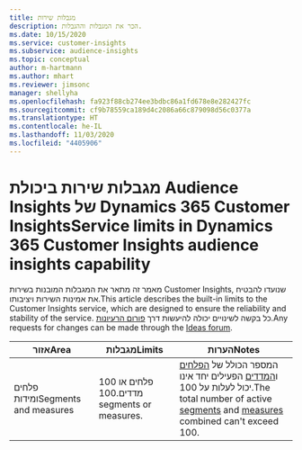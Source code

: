 ```yaml
---
title: מגבלות שירות
description: הכר את המגבלות וההגבלות.
ms.date: 10/15/2020
ms.service: customer-insights
ms.subservice: audience-insights
ms.topic: conceptual
author: m-hartmann
ms.author: mhart
ms.reviewer: jimsonc
manager: shellyha
ms.openlocfilehash: fa923f88cb274ee3bdbc86a1fd678e8e282427fc
ms.sourcegitcommit: cf9b78559ca189d4c2086a66c879098d56c0377a
ms.translationtype: HT
ms.contentlocale: he-IL
ms.lasthandoff: 11/03/2020
ms.locfileid: "4405906"
---
```

# <a name="service-limits-in-dynamics-365-customer-insights-audience-insights-capability"></a><span data-ttu-id="fba2f-103">מגבלות שירות ביכולת Audience Insights של Dynamics 365 Customer Insights</span><span class="sxs-lookup"><span data-stu-id="fba2f-103">Service limits in Dynamics 365 Customer Insights audience insights capability</span></span>

<span data-ttu-id="fba2f-104">מאמר זה מתאר את המגבלות המובנות בשירות Customer Insights, שנועדו להבטיח את אמינות השירות ויציבותו.</span><span class="sxs-lookup"><span data-stu-id="fba2f-104">This article describes the built-in limits to the Customer Insights service, which are designed to ensure the reliability and stability of the service.</span></span> <span data-ttu-id="fba2f-105">כל בקשה לשינויים יכולה להיעשות דרך [פורום הרעיונות](https://go.microsoft.com/fwlink/?linkid=2074172).</span><span class="sxs-lookup"><span data-stu-id="fba2f-105">Any requests for changes can be made through the [Ideas forum](https://go.microsoft.com/fwlink/?linkid=2074172).</span></span> 
 
| <span data-ttu-id="fba2f-106">אזור</span><span class="sxs-lookup"><span data-stu-id="fba2f-106">Area</span></span>  | <span data-ttu-id="fba2f-107">מגבלות</span><span class="sxs-lookup"><span data-stu-id="fba2f-107">Limits</span></span>  | <span data-ttu-id="fba2f-108">הערות</span><span class="sxs-lookup"><span data-stu-id="fba2f-108">Notes</span></span> |
|-------------|---------------------------------------------------------------------|---------------------------------------------------------------------|
| <span data-ttu-id="fba2f-109">פלחים ומידות</span><span class="sxs-lookup"><span data-stu-id="fba2f-109">Segments and measures</span></span> | <span data-ttu-id="fba2f-110">100 פלחים או מדדים.</span><span class="sxs-lookup"><span data-stu-id="fba2f-110">100 segments or measures.</span></span> | <span data-ttu-id="fba2f-111">המספר הכולל של [הפלחים](segments.md) ו[המדדים](measures.md) הפעילים יחד אינו יכול לעלות על 100.</span><span class="sxs-lookup"><span data-stu-id="fba2f-111">The total number of active [segments](segments.md) and [measures](measures.md) combined can't exceed 100.</span></span>  |
